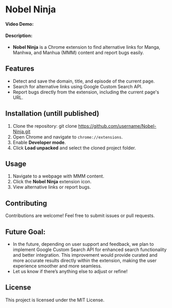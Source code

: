 # Nobel Ninja

#### Video Demo:  <URL HERE>

#### Description:
- **Nobel Ninja** is a Chrome extension to find alternative links for Manga, Manhwa, and Manhua (MMM) content and report bugs easily.

## Features
- Detect and save the domain, title, and episode of the current page.
- Search for alternative links using Google Custom Search API.
- Report bugs directly from the extension, including the current page's URL.

## Installation (untill published)
1. Clone the repository:
git clone https://github.com/username/Nobel-Ninja.git
2. Open Chrome and navigate to `chrome://extensions`.
3. Enable **Developer mode**.
4. Click **Load unpacked** and select the cloned project folder.

## Usage
1. Navigate to a webpage with MMM content.
2. Click the **Nobel Ninja** extension icon.
3. View alternative links or report bugs.

## Contributing
Contributions are welcome! Feel free to submit issues or pull requests.

## Future Goal:
- In the future, depending on user support and feedback, we plan to implement Google Custom Search API for enhanced search functionality and better integration. This improvement would provide curated and more accurate results directly within the extension, making the user experience smoother and more seamless.
- Let us know if there’s anything else to adjust or refine!

## License
This project is licensed under the MIT License.
